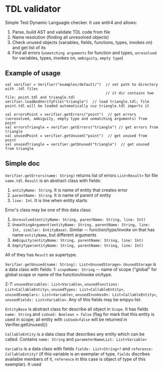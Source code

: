 # TDL validator

Simple Test Dynamic Languagle checker. It use antlr4 and allows:
1. Parse, build AST and validate TDL code from file
2. Name resolution (finding all unresolved objects)
3. Check unused objects (variables, fields, functions, types, invokes on) and get list of its
4. Find all errors (`unmatching arguments` for function and types, `unresolved` for variables, types, invokes on, `ambiguity`, `empty type`)

## Example of usage
```
val verifier = Verifier("examples/default/")  // set path to directory with .tdl files 
                                              // it dir contains two file: point.tdl and triangle.tdl
verifier.loadAndVerifyFile("triangle")  // load triangle.tdl; file point.tdl will be loaded automatically cuz triangle.tdl imports it

val errorsPoint = verifier.getErrors("point")  // get errors (unresolved, ambiguity, empty type and unmatching arguments) from point
val errorsTriangle = verifier.getErrors("triangle") // get errors from triangle
val unusedPoint = verifier.getUnused("point")  // get unused from point
val unusedTriangle = verifier.getUnused("triangle")  // get unused from triangle
```

## Simple doc
`Verifier.getErrors(name: String)` returns list of errors `List<Result>` for file `name.tdl`. 
`Result` is an abstract class with fields:
1. `entityName: String`. It is name of entity that creates error
2. `parentName: String`. It is name of parent of entity
3. `line: Int`. It is line when entity starts

Error's class may be one of this data class: 
1. `Unresolved(entityName: String, parentName: String, line: Int)`
2. `UnmathingArgument(entityName: String, parentName: String, line: Int, similar: EntityBase)`. Similar -- function/type/invoke on that has name `entityName`, but different arguments
3. `Ambiguity(entityName: String, parentName: String, line: Int)`
4. `EmptyType(entityName: String, parentName: String, line: Int)`

All of they has `Result` as supertype.

`Verifier.getUnused(name: String): List<UnusedStorage>`. 
`UnusedStorage` is a data class with fields:
1: `scopeName: String` -- name of scope ("global" for global scope or name of the function/invoke on/type.

2-7: `unusedVariables: List<Variable>`, `unusedFunctions: List<CallableEntity>`, `unusedTypes: List<CallableEntity>`, `unusedExemplars: List<Variable>`, `unusedInvokesOn: List<CallableEntity>`, `unusedFields: List<Variable>`. Any of this fields may be empyu list.

`EntityBase` is abstract class for describe all object in `Scope`. It has fields `name: String` and `isUsed: Boolean = false` (flag for mark that this entity is used in scope; all entity with `isUsed=false` will be returned in Verifier.getUnused())

`CallableEntity` is a data class that describes any entity which can be called. Contains `name: String` and `parameterNameList: List<Variable>`

`Variable` is a data class with fields `fields: List<String>?` and `reference: CallableEntity?` (if this variable is an exemplar of type, `fields` discribes available members of it, `reference` in this case is object of type of this exemplar). It used 

